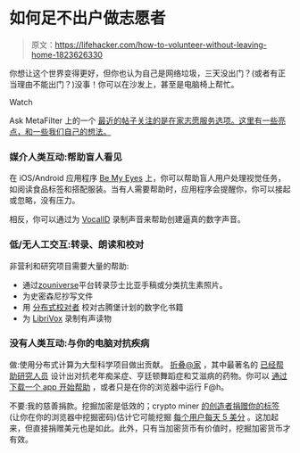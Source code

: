 # 如何足不出户做志愿者

> 原文：<https://lifehacker.com/how-to-volunteer-without-leaving-home-1823626330>

你想让这个世界变得更好，但你也认为自己是网络垃圾，三天没出门？(或者有正当理由不能出门？)没事！你可以在沙发上，甚至是电脑椅上帮忙。

Watch

Ask MetaFilter 上的一个 [最近的帖子关注的是在家志愿服务选项。这里有一些亮点，和一些我们自己的想法。](https://ask.metafilter.com/319849/volunteering-between-keyboard-and-chair)

### **媒介人类互动:帮助盲人看见**

在 iOS/Android 应用程序 [Be My Eyes](https://www.bemyeyes.com/) 上，你可以帮助盲人用户处理视觉任务，如阅读食品标签和搭配服装。当有人需要帮助时，应用程序会提醒你，你可以接起或忽略，没有压力。

相反，你可以通过为 [VocalID](https://www.vocalid.co/) 录制声音来帮助创建逼真的数字声音。

### **低/无人工交互:转录、朗读和校对**

非营利和研究项目需要大量的帮助:

*   通过[zouniverse](https://www.zooniverse.org/)平台转录莎士比亚手稿或分类抗生素照片。
*   为史密森尼抄写文件
*   用 [分布式校对者](https://www.pgdp.net/c/) 校对古腾堡计划的数字化书籍
*   为 [LibriVox](https://librivox.org/) 录制有声读物

### **没有人类互动:与你的电脑对抗疾病**

做:使用分布式计算为大型科学项目做出贡献。 [折叠@家](http://folding.stanford.edu/) ，其中最著名的 [已经帮助研究人员](https://www.reddit.com/r/askscience/comments/r93i6/has_foldinghome_really_accomplished_anything/) 设计出对抗老年痴呆症、亨廷顿舞蹈症和艾滋病的药物。你可以 [通过下载一个 app 开始帮助](http://folding.stanford.edu/start-folding/) ，或者只是在你的浏览器中运行 F@h。

不要:我的慈善捐款。挖掘加密是低效的；crypto miner [的创造者捐赠你的标签](https://donateyourtab.to/) (让你在你的浏览器中挖掘密码)估计它可能挖掘 [每个用户每天 5 美分](https://www.makeuseof.com/tag/spare-cpu-cycles-charity/) 。这加起来，但直接捐赠美元也是如此。此外，只有当加密货币有价值时，挖掘加密货币才有效。